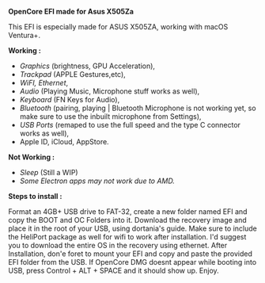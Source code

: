**OpenCore EFI made for Asus X505Za**

This EFI is especially made for ASUS X505ZA, working with macOS Ventura+.

**Working :**

- _Graphics_ (brightness, GPU Acceleration),
- _Trackpad_ (APPLE Gestures,etc),
- _WiFI, Ethernet_,
- _Audio_ (Playing Music, Microphone stuff works as well),
- _Keyboard_ (FN Keys for Audio),
- _Bluetooth_ (pairing, playing | Bluetooth Microphone is not working yet, so make sure to use the inbuilt microphone from Settings),
- _USB Ports_ (remaped to use the full speed and the type C connector works as well),
- Apple ID, iCloud, AppStore.

**Not Working :**

- _Sleep_ (Still a WIP)
- _Some Electron apps may not work due to AMD._

**Steps to install :**

  Format an 4GB+ USB drive to FAT-32, create a new folder named EFI and copy the BOOT and OC Folders into it.
  Download the recovery image and place it in the root of your USB, using dortania's guide.
  Make sure to include the HeliPort package as well for wifi to work after installation. 
  I'd suggest you to download the entire OS in the recovery using ethernet.
  After Installation, don'e foret to mount your EFI and copy and paste the provided EFI folder from the USB.
  If OpenCore DMG doesnt appear while booting into USB, press Control + ALT + SPACE and it should show up.
  Enjoy.
  
